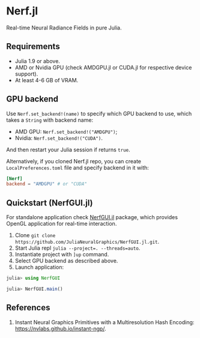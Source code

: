 # Nerf.jl

Real-time Neural Radiance Fields in pure Julia.

## Requirements

- Julia 1.9 or above.
- AMD or Nvidia GPU (check AMDGPU.jl or CUDA.jl for respective device support).
- At least 4-6 GB of VRAM.

## GPU backend

Use `Nerf.set_backend!(name)` to specify which GPU backend to use,
which takes a `String` with backend name:

- AMD GPU: `Nerf.set_backend!("AMDGPU")`;
- Nvidia: `Nerf.set_backend!("CUDA")`.

And then restart your Julia session if returns `true`.

Alternatively, if you cloned Nerf.jl repo, you can create `LocalPreferences.toml`
file and specify backend in it with:

```toml
[Nerf]
backend = "AMDGPU" # or "CUDA"
```

## Quickstart (NerfGUI.jl)

For standalone application check [NerfGUI.jl](https://github.com/JuliaNeuralGraphics/NerfGUI.jl)
package, which provides OpenGL application for real-time interaction.

1. Clone `git clone https://github.com/JuliaNeuralGraphics/NerfGUI.jl.git`.
2. Start Julia repl `julia --project=. --threads=auto`.
3. Instantiate project with `]up` command.
4. Select GPU backend as described above.
5. Launch application:

```julia
julia> using NerfGUI

julia> NerfGUI.main()
```

## References

1. Instant Neural Graphics Primitives with a Multiresolution Hash Encoding:
    <https://nvlabs.github.io/instant-ngp/>.
